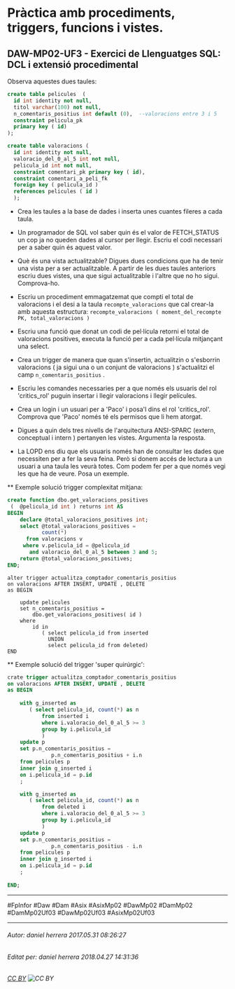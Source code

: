 # Pràctica amb procediments, triggers, funcions i vistes.
## DAW-MP02-UF3 - Exercici de Llenguatges SQL: DCL i extensió procedimental
Observa aquestes dues taules:

```sql
create table pelicules  (
  id int identity not null,
  titol varchar(100) not null,
  n_comentaris_positius int default (0),  --valoracions entre 3 i 5
  constraint pelicula_pk 
  primary key ( id)
);

create table valoracions (
  id int identity not null,
  valoracio_del_0_al_5 int not null,
  pelicula_id int not null,
  constraint comentari_pk primary key ( id),
  constraint comentari_a_peli_fk
  foreign key ( pelicula_id )
  references pelicules ( id )
  );
```

* Crea les taules a la base de dades i inserta unes cuantes fileres a cada taula.

* Un programador de SQL vol saber quin és el valor de FETCH_STATUS un cop ja no queden dades al cursor per llegir. Escriu el codi necessari per a saber quin és aquest valor.

* Què és una vista actualitzable? Digues dues condicions que ha de tenir una vista per a ser actualitzable. A partir de les dues taules anteriors escriu dues vistes, una que sigui actualitzable i l'altre que no ho sigui. Comprova-ho.

* Escriu un procediment emmagatzemat que compti el total de valoracions i el desi a la taula `recompte_valoracions` que cal crear-la amb aquesta estructura: `recompte_valoracions ( moment_del_recompte PK, total_valoracions )`

* Escriu una funció que donat un codi de pel·lícula retorni el total de valoracions positives, executa la funció per a cada pel·lícula mitjançant una select. 

* Crea un trigger de manera que quan s'insertin, actualitzin o s'esborrin valoracions ( ja sigui una o un conjunt de valoracions ) s'actualitzi el camp `n_comentaris_positius` .

* Escriu les comandes necessaries per a que només els usuaris del rol 'critics_rol' puguin insertar i llegir valoracions i llegir películes.

* Crea un login i un usuari per a 'Paco' i posa'l dins el rol 'critics_rol'. Comprova que 'Paco' només té els permisos que li hem atorgat.

* Digues a quin dels tres nivells de l'arquitectura ANSI-SPARC (extern, conceptual i intern ) pertanyen les vistes. Argumenta la resposta.

* La LOPD ens diu que els usuaris només han de consultar les dades que necessiten per a fer la seva feina. Però si donem accés de lectura a un usuari a una taula les veurà totes. Com podem fer per a que només vegi les que ha de veure. Posa un exemple.

** Exemple solució trigger complexitat mitjana:

```sql
create function dbo.get_valoracions_positives
 (  @pelicula_id int ) returns int AS
BEGIN
	declare @total_valoracions_positives int;
	select @total_valoracions_positives =
	       count(*)
	  from valoracions v
	 where v.pelicula_id = @pelicula_id
	   and valoracio_del_0_al_5 between 3 and 5;
	return @total_valoracions_positives;
END;

```

    alter trigger actualitza_comptador_comentaris_positius
    on valoracions AFTER INSERT, UPDATE , DELETE 
    as BEGIN
    	
    	update pelicules
    	set n_comentaris_positius = 
    	    dbo.get_valoracions_positives( id )
    	where 
    	    id in 
    	       ( select pelicula_id from inserted 
    	         UNION
    	         select pelicula_id from deleted)
    END

** Exemple solució del trigger 'super quirúrgic':

```sql
crate trigger actualitza_comptador_comentaris_positius
on valoracions AFTER INSERT, UPDATE , DELETE 
as BEGIN
	
	with g_inserted as
	   ( select pelicula_id, count(*) as n
	       from inserted i
	       where i.valoracio_del_0_al_5 >= 3
	       group by i.pelicula_id
	       )
	update p
	set p.n_comentaris_positius = 
	          p.n_comentaris_positius + i.n	
	from pelicules p
	inner join g_inserted i
	on i.pelicula_id = p.id
    ;

	with g_inserted as
	   ( select pelicula_id, count(*) as n
	       from deleted i
	       where i.valoracio_del_0_al_5 >= 3
	       group by i.pelicula_id
	       )
	update p
	set p.n_comentaris_positius = 
	          p.n_comentaris_positius - i.n	
	from pelicules p
	inner join g_inserted i
	on i.pelicula_id = p.id
    ;
	
END;
```

---

#FpInfor #Daw #Dam #Asix #AsixMp02 #DawMp02 #DamMp02 #DamMp02Uf03 #DawMp02Uf03 #AsixMp02Uf03

---

###### Autor: daniel herrera 2017.05.31 08:26:27
###### Editat per: daniel herrera 2018.04.27 14:31:36
###### [CC BY](https://creativecommons.org/licenses/by/4.0/) ![CC BY](https://licensebuttons.net/l/by/3.0/80x15.png)
